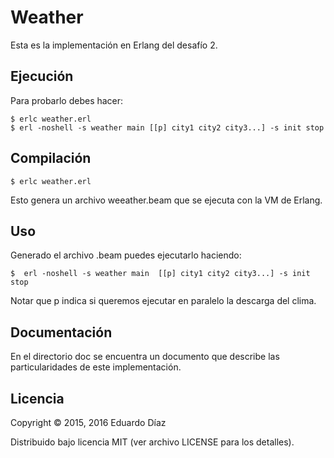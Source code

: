 # Weather

Esta es la implementación en Erlang del desafío 2.

## Ejecución

Para probarlo debes hacer:

	$ erlc weather.erl
	$ erl -noshell -s weather main [[p] city1 city2 city3...] -s init stop

## Compilación

 	$ erlc weather.erl

Esto genera un archivo weeather.beam que se ejecuta con la VM de Erlang.

## Uso

Generado el archivo .beam puedes ejecutarlo  haciendo:

    $  erl -noshell -s weather main  [[p] city1 city2 city3...] -s init stop

Notar que p indica si queremos ejecutar en paralelo la descarga del clima.

## Documentación


En el directorio doc se encuentra un documento que describe las particularidades de este implementación.

## Licencia

Copyright © 2015, 2016 Eduardo Díaz

Distribuido bajo licencia MIT (ver archivo LICENSE para los detalles).

